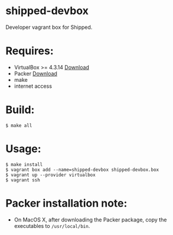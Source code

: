 shipped-devbox
==============

Developer vagrant box for Shipped.

# Requires:
* VirtualBox >= 4.3.14 [Download](https://www.virtualbox.org/wiki/Downloads)
* Packer [Download](https://www.packer.io/downloads.html)
* make
* internet access

# Build:

```
$ make all
```

# Usage:

```
$ make install
$ vagrant box add --name=shipped-devbox shipped-devbox.box
$ vagrant up --provider virtualbox
$ vagrant ssh
```

# Packer installation note:
* On MacOS X, after downloading the Packer package, copy the executables to `/usr/local/bin`.
